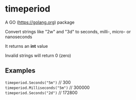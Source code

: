 # timeperiod
A GO (https://golang.org) package

Convert strings like "2w" and "3d" to seconds, milli-, micro- or nanoseconds

It returns an **int** value

Invalid strings will return 0 (zero)

## Examples
`timeperiod.Seconds("5m")` // 300  
`timeperiod.Milliseconds("5m")` // 300000  
`timeperiod.Seconds("2d")` // 172800  
